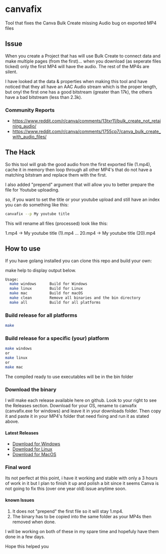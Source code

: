 # canvafix
Tool that fixes the Canva Bulk Create missing Audio bug on exported MP4 files

## Issue

When you create a Project that has will use Bulk Create to connect data and make multiple pages (from the first)... when you download (as seperate files ticked) only the first MP4 will have the audio. The rest of the MP4s are silent.

I have looked at the data & properties when making this tool and have noticed that they all have an AAC Audio stream which is the proper length, but onyl the first one has a good bitstream (greater than 17k), the others have a bad bitstream (less than 2.3k).

### Community Reports

- https://www.reddit.com/r/canva/comments/13txr11/bulk_create_not_retaining_audio/
- https://www.reddit.com/r/canva/comments/1755cp7/canva_bulk_create_with_audio_files/

## The Hack

So this tool will grab the good audio from the first exported file (1.mp4), cache it in memory then loop through all other MP4's that do not have a matching bitstram and replace them with the first.

I also added "prepend" argument that will allow you to better prepare the file for Youtube uploading.

so, if you want to set the title or your youtube upload and still have an index you can do something like this:

```sh
canvafix --p My youtube title
```

This will rename all files (processed) look like this:

1.mp4 -> My youtube title (1).mp4
...
20.mp4 -> My youtube title (20).mp4

## How to use

If you have golang installed you can clone this repo and build your own:


make help to display output below.

```sh
Usage:
  make windows      Build for Windows
  make linux        Build for Linux
  make mac          Build for macOS
  make clean        Remove all binaries and the bin directory
  make all          Build for all platforms
```

### Build release for all platforms

```sh
make
```

### Build release for a specific (your) platform

```sh
make windows
or
make linux
or
make mac
```

The compiled ready to use executables will be in the bin folder

### Download the binary

I will make each release available here on github. Look to your right to see the Releases section. Download for your OS, rename to canvafix (canvafix.exe for windows) and leave it in your downloads folder. Then copy it and paste it in your MP4's folder that need fixing and run it as stated above.

#### Latest Releases

- [Download for Windows]()
- [Download for Linux]()
- [Download for MacOS]()

### Final word

Its not perfect at this point, i have it working and stable with only a 3 hours of work in it but I plan to finish it up and polish a bit since it seems Canva is not going to fix this (over one year old) issue anytime soon.


#### known Issues

1. It does not "prepend" the first file so it will stay 1.mp4.
2. The binary has to be copied into the same folder as your MP4s then removed when done.

I will be working on both of these in my spare time and hopefuly have them done in a few days.


Hope this helped you
